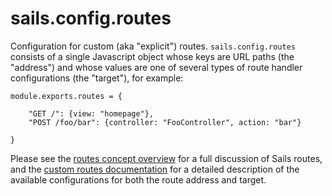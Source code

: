 # sails.config.routes

Configuration for custom (aka "explicit") routes.  `sails.config.routes` consists of a single Javascript object whose keys are URL paths (the "address") and whose values are one of several types of route handler configurations (the "target"), for example:

```
module.exports.routes = {

    "GET /": {view: "homepage"},
    "POST /foo/bar": {controller: "FooController", action: "bar"}

}
```

Please see the [routes concept overview](/#/documentation/concepts/Routes) for a full discussion of Sails routes, and the [custom routes documentation](/#/documentation/concepts/Routes/RouteTargetSyntax.html) for a detailed description of the available configurations for both the route address and target.

<docmeta name="uniqueID" value="sailsconfigroutes141736">
<docmeta name="displayName" value="sails.config.routes">

